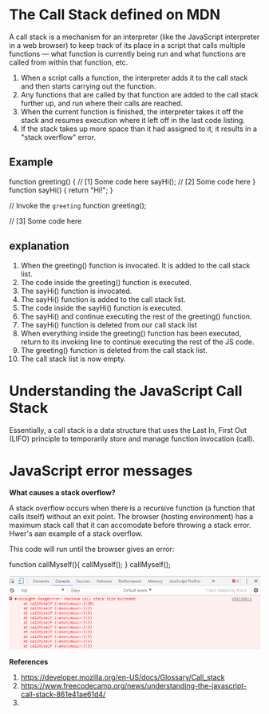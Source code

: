 # The Call Stack defined on MDN

A call stack is a mechanism for an interpreter (like the JavaScript interpreter in a web browser) to keep track of its place in a script that calls multiple functions — what function is currently being run and what functions are called from within that function, etc.

1. When a script calls a function, the interpreter adds it to the call stack and then starts carrying out the function.
1. Any functions that are called by that function are added to the call stack further up, and run where their calls are reached.
1. When the current function is finished, the interpreter takes it off the stack and resumes execution where it left off in the last code listing.
1. If the stack takes up more space than it had assigned to it, it results in a "stack overflow" error.


## Example

function greeting() {
   // [1] Some code here
   sayHi();
   // [2] Some code here
}
function sayHi() {
   return "Hi!";
}

// Invoke the `greeting` function
greeting();

// [3] Some code here

## explanation

1. When the greeting() function is  invocated. It is added to the call stack list.
1. The code inside the greeting() function is executed.
1. The sayHi() function is invocated.
1. The sayHi() function is added to the call stack list.
1. The code inside the sayHi() function is executed.
1. The sayHi() and continue executing the rest of the greeting() function.
1. The sayHi() function is deleted from our call stack list
1. When everything inside the greeting() function has been executed, return to its invoking line to continue executing the rest of the JS code.
1. The greeting() function is deleted from the call stack list.
1. The call stack list is now empty.

# Understanding the JavaScript Call Stack

Essentially, a call stack is a data structure that uses the Last In, First Out (LIFO) principle to temporarily store and manage function invocation (call).

# JavaScript error messages

__What causes a stack overflow?__

A stack overflow occurs when there is a recursive function (a function that calls itself) without an exit point. The browser (hosting environment) has a maximum stack call that it can accomodate before throwing a stack error. Hwer's aan example of a stack overflow.

This code will run until the browser gives an error:

function callMyself(){
  callMyself();
}
callMyself();

![stack-overflow](images/stack-overflow.png)

__References__

1. https://developer.mozilla.org/en-US/docs/Glossary/Call_stack
1. https://www.freecodecamp.org/news/understanding-the-javascript-call-stack-861e41ae61d4/
1. 